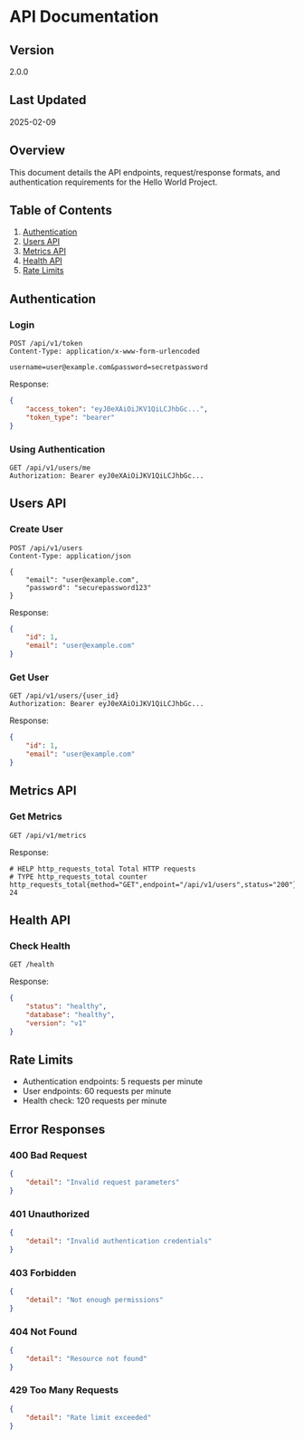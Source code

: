 # API Documentation

## Version
2.0.0

## Last Updated
2025-02-09

## Overview
This document details the API endpoints, request/response formats, and authentication requirements for the Hello World Project.

## Table of Contents
1. [Authentication](#authentication)
2. [Users API](#users-api)
3. [Metrics API](#metrics-api)
4. [Health API](#health-api)
5. [Rate Limits](#rate-limits)

## Authentication

### Login
```http
POST /api/v1/token
Content-Type: application/x-www-form-urlencoded

username=user@example.com&password=secretpassword
```

Response:
```json
{
    "access_token": "eyJ0eXAiOiJKV1QiLCJhbGc...",
    "token_type": "bearer"
}
```

### Using Authentication
```http
GET /api/v1/users/me
Authorization: Bearer eyJ0eXAiOiJKV1QiLCJhbGc...
```

## Users API

### Create User
```http
POST /api/v1/users
Content-Type: application/json

{
    "email": "user@example.com",
    "password": "securepassword123"
}
```

Response:
```json
{
    "id": 1,
    "email": "user@example.com"
}
```

### Get User
```http
GET /api/v1/users/{user_id}
Authorization: Bearer eyJ0eXAiOiJKV1QiLCJhbGc...
```

Response:
```json
{
    "id": 1,
    "email": "user@example.com"
}
```

## Metrics API

### Get Metrics
```http
GET /api/v1/metrics
```

Response:
```text
# HELP http_requests_total Total HTTP requests
# TYPE http_requests_total counter
http_requests_total{method="GET",endpoint="/api/v1/users",status="200"} 24
```

## Health API

### Check Health
```http
GET /health
```

Response:
```json
{
    "status": "healthy",
    "database": "healthy",
    "version": "v1"
}
```

## Rate Limits
- Authentication endpoints: 5 requests per minute
- User endpoints: 60 requests per minute
- Health check: 120 requests per minute

## Error Responses

### 400 Bad Request
```json
{
    "detail": "Invalid request parameters"
}
```

### 401 Unauthorized
```json
{
    "detail": "Invalid authentication credentials"
}
```

### 403 Forbidden
```json
{
    "detail": "Not enough permissions"
}
```

### 404 Not Found
```json
{
    "detail": "Resource not found"
}
```

### 429 Too Many Requests
```json
{
    "detail": "Rate limit exceeded"
}
``` 